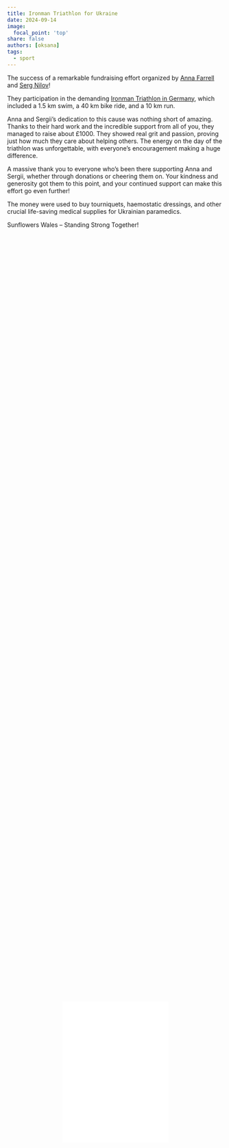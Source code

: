 ```yaml
---
title: Ironman Triathlon for Ukraine
date: 2024-09-14
image:
  focal_point: 'top'
share: false
authors: [oksana]
tags: 
  - sport
---
```


The success of a remarkable fundraising effort organized by <a href="https://www.facebook.com/anna.farrell.50" target="_blank">Anna Farrell</a> and <a href="https://www.facebook.com/profile.php?id=100011238180945" target="_blank">Serg Nilov</a>! 

<!--more-->

They participation in the demanding <a href="https://www.ironman.com/5150-erkner" target="_blank">Ironman Triathlon in Germany</a>, which included a 1.5 km swim, a 40 km bike ride, and a 10 km run.
 
Anna and Sergii’s dedication to this cause was nothing short of amazing. Thanks to their hard work and the incredible support from all of you, they managed to raise about £1000. They showed real grit and passion, proving just how much they care about helping others. The energy on the day of the triathlon was unforgettable, with everyone’s encouragement making a huge difference.

A massive thank you to everyone who’s been there supporting Anna and Sergii, whether through donations or cheering them on. Your kindness and generosity got them to this point, and your continued support can make this effort go even further!

The money were used to buy tourniquets, haemostatic dressings, and other crucial life-saving medical supplies for Ukrainian paramedics.

Sunflowers Wales – Standing Strong Together!

<div style="display: flex; justify-content: center; align-items: center; height: 100%; width: 100%;">
    <div style="position: relative; width: 49%; height: 0; padding-bottom: 65%;">
        <iframe src="triathlon.mp4" style="position: absolute; top: 0; left: 0; width: 100%; height: 100%;" frameborder="0" allow="accelerometer; autoplay; clipboard-write; encrypted-media; gyroscope; picture-in-picture" allowfullscreen></iframe>
    </div>
</div>





